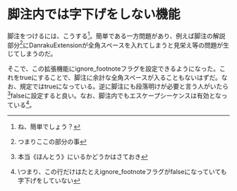 # 脚注内では字下げをしない機能
脚注をつけるには、こうする[^1]。簡単である一方問題があり、例えば脚注の解説部分[^2]にDanrakuExtensionが全角スペースを入れてしまうと見栄え等の問題が生じてしまうのだ。

そこで、この拡張機能にignore_footnoteフラグを設定できるようになった。これをtrueにすることで、脚注に余計な全角スペースが入ることもないはずだ。なお、規定ではtrueになっている。逆に脚注にも段落明けが必要と言う人がいたら[^3]falseに設定すると良い。なお、脚注内でもエスケープシーケンスは有効となっている[^4]。

[^1]: ね、簡単でしょう？
[^2]: つまりここの部分の事
[^3]: 本当《ほんとう》にいるかどうかはさておき
[^4]: \つまり、この行だけはたとえignore_footnoteフラグがfalseになっていても  
字下げをしていない